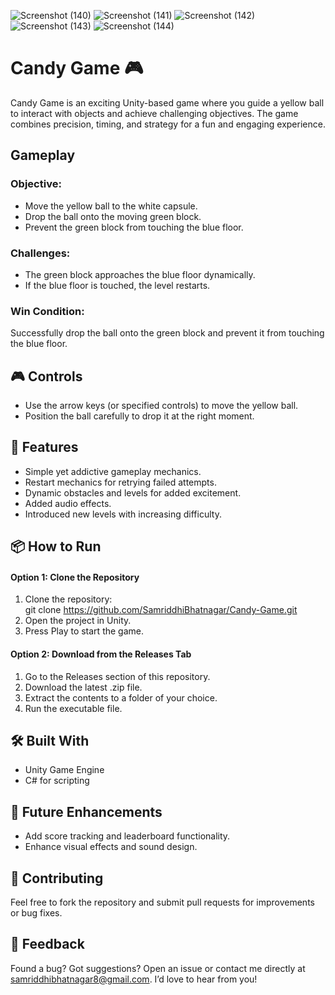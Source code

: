 ![Screenshot (140)](https://github.com/user-attachments/assets/470f4fb2-eaf7-4b9c-be01-3f7cbb14e997) 
![Screenshot (141)](https://github.com/user-attachments/assets/e2aecacb-1e21-4258-b91b-2e9c1686ff63)
![Screenshot (142)](https://github.com/user-attachments/assets/b4deba1c-9b6d-44ad-ac01-ee1d74805f8b)
![Screenshot (143)](https://github.com/user-attachments/assets/e43388b6-43ae-421b-a703-ddcaabd58508)
![Screenshot (144)](https://github.com/user-attachments/assets/34ca2662-1d0a-4e41-bc0b-68c9cfa3f4ce)



# Candy Game 🎮  
Candy Game is an exciting Unity-based game where you guide a yellow ball to interact with objects and achieve challenging objectives. The game combines precision, timing, and strategy for a fun and engaging experience.

## Gameplay  
### Objective:  
- Move the yellow ball to the white capsule.
- Drop the ball onto the moving green block.
- Prevent the green block from touching the blue floor.    

### Challenges:  
- The green block approaches the blue floor dynamically.
- If the blue floor is touched, the level restarts.    

### Win Condition:  
Successfully drop the ball onto the green block and prevent it from touching the blue floor.

## 🎮 Controls
- Use the arrow keys (or specified controls) to move the yellow ball.
- Position the ball carefully to drop it at the right moment.

## 🌟 Features
- Simple yet addictive gameplay mechanics.
- Restart mechanics for retrying failed attempts.
- Dynamic obstacles and levels for added excitement.
- Added audio effects.
- Introduced new levels with increasing difficulty.

## 📦 How to Run
#### Option 1: Clone the Repository
1. Clone the repository:    
git clone https://github.com/SamriddhiBhatnagar/Candy-Game.git  
3. Open the project in Unity.
4. Press Play to start the game.
#### Option 2: Download from the Releases Tab
1. Go to the Releases section of this repository.
2. Download the latest .zip file.
3. Extract the contents to a folder of your choice.
4. Run the executable file.

## 🛠️ Built With  
- Unity Game Engine  
- C# for scripting  

## 🚀 Future Enhancements
- Add score tracking and leaderboard functionality.
- Enhance visual effects and sound design.


## 🤝 Contributing
Feel free to fork the repository and submit pull requests for improvements or bug fixes.  

## 💬 Feedback  
Found a bug? Got suggestions? Open an issue or contact me directly at samriddhibhatnagar8@gmail.com. I’d love to hear from you!  


